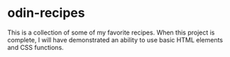 # odin-recipes

This is a collection of some of my favorite recipes. 
When this project is complete, I will have demonstrated an ability to use basic HTML elements and CSS functions. 
